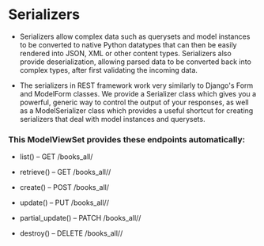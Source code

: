 # Serializers
- Serializers allow complex data such as querysets and model instances to be converted to native Python datatypes that can then be easily rendered into JSON, XML or other content types. Serializers also provide deserialization, allowing parsed data to be converted back into complex types, after first validating the incoming data.

- The serializers in REST framework work very similarly to Django's Form and ModelForm classes. We provide a Serializer class which gives you a powerful, generic way to control the output of your responses, as well as a ModelSerializer class which provides a useful shortcut for creating serializers that deal with model instances and querysets.



### This ModelViewSet provides these endpoints automatically:

- list() – GET /books_all/

- retrieve() – GET /books_all/<id>/

- create() – POST /books_all/

- update() – PUT /books_all/<id>/

- partial_update() – PATCH /books_all/<id>/

- destroy() – DELETE /books_all/<id>/